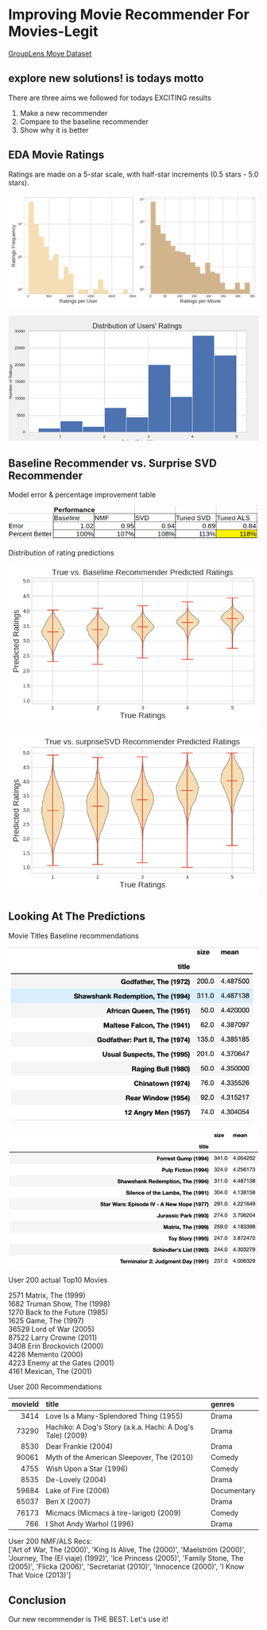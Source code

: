
# Improving Movie Recommender For **Movies-Legit**

[GroupLens Move Dataset](https://grouplens.org/datasets/movielens/)

## explore new solutions! is todays motto

There are three aims we followed for todays EXCITING results

1. Make a new recommender
2. Compare to the baseline recommender
3. Show why it is better

## EDA Movie Ratings

Ratings are made on a 5-star scale, with half-star increments (0.5 stars - 5.0 stars).

![Work Flow](img/counts_hist.png)

![Work Flow](img/distribution_of_user_ratings.png)


## Baseline Recommender vs. Surprise SVD Recommender

Model error & percentage improvement table

![Work Flow](img/error_table.png)

Distribution of rating predictions

![Work Flow](img/violin_means.png)

![Work Flow](img/violin_svd.png)

## Looking At The Predictions

Movie Titles Baseline recommendations  

![Work Flow](img/recom1.png)

![Work Flow](img/recom2.png)

User 200 actual Top10 Movies  

2571            Matrix, The (1999)  
1682       Truman Show, The (1998)  
1270     Back to the Future (1985)  
1625              Game, The (1997)  
36529           Lord of War (2005)  
87522          Larry Crowne (2011)  
3408        Erin Brockovich (2000)  
4226                Memento (2000)  
4223     Enemy at the Gates (2001)  
4161           Mexican, The (2001)  

User 200 Recommendations  

|   movieId | title                                                      | genres               |
|----------:|:-----------------------------------------------------------|:---------------------|
|      3414 | Love Is a Many-Splendored Thing (1955)                     | Drama|Romance|War    |
|     73290 | Hachiko: A Dog's Story (a.k.a. Hachi: A Dog's Tale) (2009) | Drama                |
|      8530 | Dear Frankie (2004)                                        | Drama|Romance        |
|     90061 | Myth of the American Sleepover, The (2010)                 | Comedy|Drama|Romance |
|      4755 | Wish Upon a Star (1996)                                    | Comedy               |
|      8535 | De-Lovely (2004)                                           | Drama|Musical        |
|     59684 | Lake of Fire (2006)                                        | Documentary          |
|     65037 | Ben X (2007)                                               | Drama                |
|     76173 | Micmacs (Micmacs à tire-larigot) (2009)                    | Comedy|Crime         |
|       766 | I Shot Andy Warhol (1996)                                  | Drama                |

User 200 NMF/ALS Recs:  
['Art of War, The (2000)', 'King Is Alive, The (2000)', 'Maelström (2000)', 'Journey, The (El viaje) (1992)', 'Ice Princess (2005)', 'Family Stone, The (2005)', 'Flicka (2006)', 'Secretariat (2010)', 'Innocence (2000)', 'I Know That Voice (2013)']

## Conclusion

Our new recommender is THE BEST. Let's use it!


